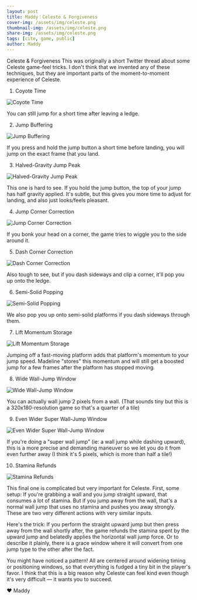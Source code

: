 ```yaml
---
layout: post
title: Maddy：Celeste & Forgiveness
cover-img: /assets/img/celeste.png
thumbnail-img: /assets/img/celeste.png
share-img: /assets/img/celeste.png
tags: [cite, game, public]
author: Maddy
---
```



Celeste & Forgiveness
This was originally a short Twitter thread about some Celeste game-feel tricks. I don't think that we invented any of these techniques, but they are important parts of the moment-to-moment experience of Celeste.

1. Coyote Time
<img src="https://www.maddymakesgames.com/articles/celeste_and_forgiveness/images/1.gif" alt="Coyote Time"> 

You can still jump for a short time after leaving a ledge.

2. Jump Buffering
<img src="https://www.maddymakesgames.com/articles/celeste_and_forgiveness/images/2.gif" alt="Jump Buffering"> 

If you press and hold the jump button a short time before landing, you will jump on the exact frame that you land.

3. Halved-Gravity Jump Peak
<img src="https://www.maddymakesgames.com/articles/celeste_and_forgiveness/images/3.gif" alt="Halved-Gravity Jump Peak"> 

This one is hard to see. If you hold the jump button, the top of your jump has half gravity applied. It's subtle, but this gives you more time to adjust for landing, and also just looks/feels pleasant.

4. Jump Corner Correction
<img src="https://www.maddymakesgames.com/articles/celeste_and_forgiveness/images/4.gif" alt="Jump Corner Correction"> 

If you bonk your head on a corner, the game tries to wiggle you to the side around it.

5. Dash Corner Correction
<img src="https://www.maddymakesgames.com/articles/celeste_and_forgiveness/images/5.gif" alt="Dash Corner Correction"> 

Also tough to see, but if you dash sideways and clip a corner, it'll pop you up onto the ledge.

6. Semi-Solid Popping
<img src="https://www.maddymakesgames.com/articles/celeste_and_forgiveness/images/6.gif" alt="Semi-Solid Popping"> 

We also pop you up onto semi-solid platforms if you dash sideways through them.

7. Lift Momentum Storage
<img src="https://www.maddymakesgames.com/articles/celeste_and_forgiveness/images/7.gif" alt="Lift Momentum Storage">  

Jumping off a fast-moving platform adds that platform's momentum to your jump speed. Madeline "stores" this momentum and will still get a boosted jump for a few frames after the platform has stopped moving.

8. Wide Wall-Jump Window
<img src="https://www.maddymakesgames.com/articles/celeste_and_forgiveness/images/8.gif" alt="Wide Wall-Jump Window"> 

You can actually wall jump 2 pixels from a wall. (That sounds tiny but this is a 320x180-resolution game so that's a quarter of a tile)

9. Even Wider Super Wall-Jump Window
<img src="https://www.maddymakesgames.com/articles/celeste_and_forgiveness/images/9.gif" alt="Even Wider Super Wall-Jump Window"> 

If you're doing a "super wall jump" (ie: a wall jump while dashing upward), this is a more precise and demanding maneuver so we let you do it from even further away (I think it's 5 pixels, which is more than half a tile!)

10.  Stamina Refunds
<img src="https://www.maddymakesgames.com/articles/celeste_and_forgiveness/images/10.gif" alt="Stamina Refunds"> 

This final one is complicated but very important for Celeste. First, some setup: If you're grabbing a wall and you jump straight upward, that consumes a lot of stamina. But if you jump away from the wall, that's a normal wall jump that uses no stamina and pushes you away strongly. These are two very different actions with very similar inputs.


Here's the trick: If you perform the straight upward jump but then press away from the wall shortly after, the game refunds the stamina spent by the upward jump and belatedly applies the horizontal wall jump force. Or to describe it plainly, there is a grace window where it will convert from one jump type to the other after the fact.

You might have noticed a pattern! All are centered around widening timing or positioning windows, so that everything is fudged a tiny bit in the player's favor. I think that this is a big reason why Celeste can feel kind even though it's very difficult — it wants you to succeed.

❤ Maddy